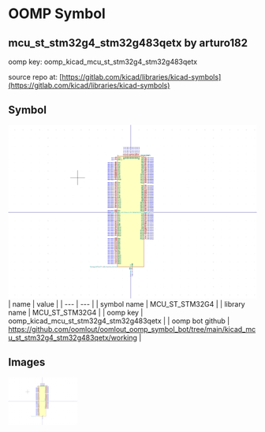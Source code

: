 # OOMP Symbol  
## mcu_st_stm32g4_stm32g483qetx  by arturo182  
  
oomp key: oomp_kicad_mcu_st_stm32g4_stm32g483qetx  
  
source repo at: [https://gitlab.com/kicad/libraries/kicad-symbols](https://gitlab.com/kicad/libraries/kicad-symbols)  
## Symbol  
  
[![working.png](working_600.png)](working.png)  
| name | value | 
| --- | --- | 
| symbol name | MCU_ST_STM32G4 | 
| library name | MCU_ST_STM32G4 | 
| oomp key | oomp_kicad_mcu_st_stm32g4_stm32g483qetx | 
| oomp bot github | https://github.com/oomlout/oomlout_oomp_symbol_bot/tree/main/kicad_mcu_st_stm32g4_stm32g483qetx/working | 
## Images  
  
[![working.png](working_140.png)](working.png)  

